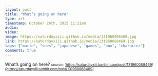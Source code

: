```yaml
---
layout: post
title: "What’s going on here"
type: art
timestamp: October 26th, 2015 11:21am
audio: 
video: 
image: https://saturdayxiii.github.io/media/131960088469.jpg
link: https://saturdayxiii.github.io/media/131960088469.jpg
tags: ["marle", "snes", "japanese", "games", "box", "character"]
comments: true
---
```

What’s going on here?
<small>source: [https://saturdayxiii.tumblr.com/post/131960088469](https://saturdayxiii.tumblr.com/post/131960088469)</small>